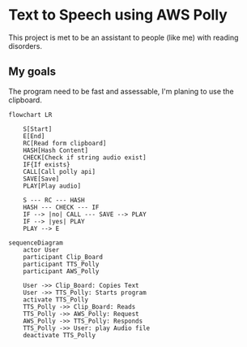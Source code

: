 # Text to Speech using AWS Polly 
This project is met to be an assistant to people (like me) with reading disorders. 

## My goals
The program need to be fast and assessable, I'm planing to use the clipboard.

```mermaid
flowchart LR
    
    S[Start]
    E[End]
    RC[Read form clipboard]
    HASH[Hash Content]
    CHECK[Check if string audio exist]
    IF{If exists}
    CALL[Call polly api]
    SAVE[Save]
    PLAY[Play audio]

    S --- RC --- HASH 
    HASH --- CHECK --- IF
    IF --> |no| CALL --- SAVE --> PLAY
    IF --> |yes| PLAY
    PLAY --> E

```

```mermaid
sequenceDiagram
    actor User
    participant Clip_Board
    participant TTS_Polly
    participant AWS_Polly

    User ->> Clip_Board: Copies Text
    User ->> TTS_Polly: Starts program
    activate TTS_Polly 
    TTS_Polly ->> Clip_Board: Reads 
    TTS_Polly ->> AWS_Polly: Request
    AWS_Polly ->> TTS_Polly: Responds
    TTS_Polly ->> User: play Audio file
    deactivate TTS_Polly 

```
